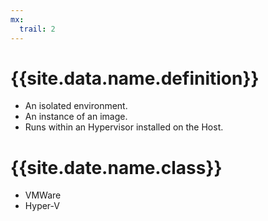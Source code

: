 ```yaml
---
mx:
  trail: 2
---
```



# {{site.data.name.definition}}
- An isolated environment.
- An instance of an image.
- Runs within an Hypervisor installed on the  Host.



# {{site.date.name.class}}
- VMWare
- Hyper-V